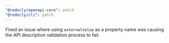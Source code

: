 ```yaml
---
"@redocly/openapi-core": patch
"@redocly/cli": patch
---
```


Fixed an issue where using `externalValue` as a property name was causing the API description validation process to fail.
